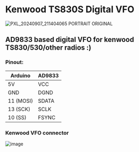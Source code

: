 # Kenwood TS830S Digital VFO

![PXL_20240907_211404065 PORTRAIT ORIGINAL](https://github.com/user-attachments/assets/91802eb5-43af-45fe-80af-069eaa523328)

## AD9833 based digital VFO for kenwood TS830/530/other radios :)

### Pinout:

| Arduino   | AD9833 |
|-----------|--------|
| 5V        | VCC    |         
| GND       | DGND   |         
| 11 (MOSI) | SDATA  |        
| 13 (SCK)  | SCLK   |         
| 10 (SS)   | FSYNC  |         



### Kenwood VFO connector
![image](https://github.com/user-attachments/assets/731ca900-91f8-4690-ba3e-0c194500833d)
